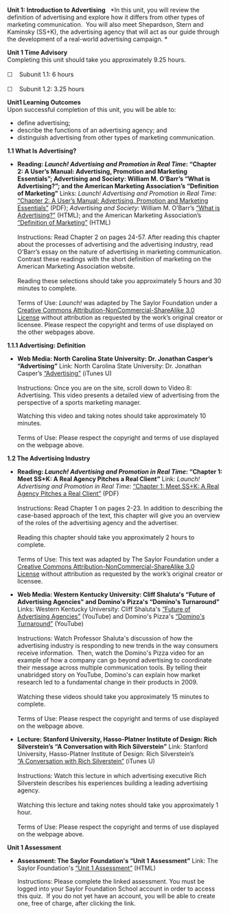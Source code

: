 **Unit 1: Introduction to Advertising** <span id="1"></span> 
*In this unit, you will review the definition of advertising and explore
how it differs from other types of marketing communication.  You will
also meet Shepardson, Stern and Kaminsky (SS+K), the advertising agency
that will act as our guide through the development of a real-world
advertising campaign. *

**Unit 1 Time Advisory**  
Completing this unit should take you approximately 9.25 hours.  
    
 ☐    Subunit 1.1: 6 hours  
    
 ☐    Subunit 1.2: 3.25 hours

**Unit1 Learning Outcomes**  
Upon successful completion of this unit, you will be able to:  
-   define advertising;
-   describe the functions of an advertising agency; and
-   distinguish advertising from other types of marketing communication.

**1.1 What Is Advertising?** <span id="1.1"></span> 
-   **Reading: *Launch! Advertising and Promotion in Real Time*:
    “Chapter 2: A User’s Manual: Advertising, Promotion and Marketing
    Essentials”; Advertising and Society: William M. O’Barr’s “What is
    Advertising?”; and the American Marketing Association’s “Definition
    of Marketing”**
    Links: *Launch! Advertising and Promotion in Real Time*: [“Chapter
    2: A User’s Manual: Advertising, Promotion and Marketing
    Essentials](https://resources.saylor.org/archived/textbooks/Launch!%20Advertising%20and%20Promotion%20in%20Real%20Time.pdf)[”](https://resources.saylor.org/archived/textbooks/Launch!%20Advertising%20and%20Promotion%20in%20Real%20Time.pdf)
    (PDF); *Advertising and Society*: William M. O’Barr’s [“What is
    Advertising?”](http://muse.jhu.edu/journals/asr/v006/6.3unit01.html)
    (HTML); and the American Marketing Association’s [“Definition of
    Marketing”](http://www.marketingpower.com/AboutAMA/Pages/DefinitionofMarketing.aspx) (HTML)  
        
     Instructions: Read Chapter 2 on pages 24-57. After reading this
    chapter about the processes of advertising and the advertising
    industry, read O’Barr’s essay on the nature of advertising in
    marketing communication. Contrast these readings with the short
    definition of marketing on the American Marketing Association
    website.  
        
     Reading these selections should take you approximately 5 hours and
    30 minutes to complete.  
        
     Terms of Use: *Launch!* was adapted by The Saylor Foundation under
    a [Creative Commons Attribution-NonCommercial-ShareAlike 3.0
    License](http://creativecommons.org/licenses/by-nc-sa/3.0/) without
    attribution as requested by the work’s original creator or licensee.
    Please respect the copyright and terms of use displayed on the other
    webpages above.

**1.1.1 Advertising: Definition** <span id="1.1.1"></span> 
-   **Web Media: North Carolina State University: Dr. Jonathan Casper’s
    “Advertising”**
    Link: North Carolina State University: Dr. Jonathan Casper’s
    [“Advertising”](http://itunes.apple.com/us/itunes-u/prt-507-advertising/id484657942?i=108187886) (iTunes
    U)  
        
     Instructions: Once you are on the site, scroll down to Video 8:
    Advertising. This video presents a detailed view of advertising from
    the perspective of a sports marketing manager.  
      
     Watching this video and taking notes should take approximately 10
    minutes.  
        
     Terms of Use: Please respect the copyright and terms of use
    displayed on the webpage above.

**1.2 The Advertising Industry** <span id="1.2"></span> 
-   **Reading: *Launch! Advertising and Promotion in Real Time*:
    “Chapter 1: Meet SS+K: A Real Agency Pitches a Real Client”**
    Link: *Launch! Advertising and Promotion in Real Time*: [“Chapter 1:
    Meet SS+K: A Real Agency Pitches a Real
    Client”](https://resources.saylor.org/archived/textbooks/Launch!%20Advertising%20and%20Promotion%20in%20Real%20Time.pdf)
    (PDF)  
        
     Instructions: Read Chapter 1 on pages 2-23. In addition to
    describing the case-based approach of the text, this chapter will
    give you an overview of the roles of the advertising agency and the
    advertiser.   
        
     Reading this chapter should take you approximately 2 hours to
    complete.  
        
     Terms of Use: This text was adapted by The Saylor Foundation under
    a [Creative Commons Attribution-NonCommercial-ShareAlike 3.0
    License](http://creativecommons.org/licenses/by-nc-sa/3.0/) without
    attribution as requested by the work’s original creator or licensee.

-   **Web Media: Western Kentucky University: Cliff Shaluta's “Future of
    Advertising Agencies" and Domino's Pizza's “Domino's Turnaround"**
    Links: Western Kentucky University: Cliff Shaluta's [“Future of
    Advertising
    Agencies”](http://www.youtube.com/watch?v=TJkZUSh1MxE) (YouTube) and
    Domino's Pizza's [“Domino's
    Turnaround”](http://www.youtube.com/watch?v=AH5R56jILag) (YouTube)  
        
     Instructions: Watch Professor Shaluta's discussion of how the
    advertising industry is responding to new trends in the way
    consumers receive information.  Then, watch the Domino's Pizza video
    for an example of how a company can go beyond advertising to
    coordinate their message across multiple communication tools. By
    telling their unabridged story on YouTube, Domino's can explain how
    market research led to a fundamental change in their products in
    2009.  
        
     Watching these videos should take you approximately 15 minutes to
    complete.  
        
     Terms of Use: Please respect the copyright and terms of use
    displayed on the webpage above.

-   **Lecture: Stanford University, Hasso-Platner Institute of Design:
    Rich Silverstein’s “A Conversation with Rich Silverstein”**
    Link: Stanford University, Hasso-Platner Institute of Design: Rich
    Silverstein’s [“A Conversation with Rich
    Silverstein”](http://itunes.apple.com/us/podcast/a-conversation-advertising/id388055541?i=86217145) (iTunes
    U)  
        
     Instructions: Watch this lecture in which advertising executive
    Rich Silverstein describes his experiences building a leading
    advertising agency.  
        
     Watching this lecture and taking notes should take you
    approximately 1 hour.  
        
     Terms of Use: Please respect the copyright and terms of use
    displayed on the webpage above.

**Unit 1 Assessment** <span id="1.3"></span> 
-   **Assessment: The Saylor Foundation's “Unit 1 Assessment”**
    Link: The Saylor Foundation's [“Unit 1
    Assessment”](http://school.saylor.org/mod/quiz/view.php?id=1057) (HTML)  
      
     Instructions: Please complete the linked assessment. You must be
    logged into your Saylor Foundation School account in order to access
    this quiz.  If you do not yet have an account, you will be able to
    create one, free of charge, after clicking the link. 


